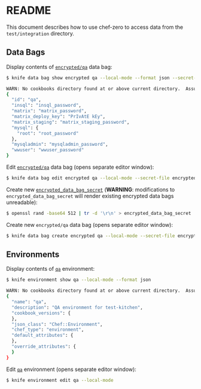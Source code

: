 README
======

This document describes how to use chef-zero to access data from the `test/integration` directory.


Data Bags
---------

Display contents of [`encrypted/qa`](data_bags/encrypted/qa.json) data bag:

````bash
$ knife data bag show encrypted qa --local-mode --format json --secret-file encrypted_data_bag_secret

WARN: No cookbooks directory found at or above current directory.  Assuming /.../cookbook-automysqlbackup/test/integration.
{
  "id": "qa",
  "insql": "insql_password",
  "matrix": "matrix_password",
  "matrix_deploy_key": "PrIvAtE kEy",
  "matrix_staging": "matrix_staging_password",
  "mysql": {
    "root": "root_password"
  },
  "mysqladmin": "mysqladmin_password",
  "wwuser": "wwuser_password"
}
````

Edit [`encrypted/qa`](data_bags/encrypted/qa.json) data bag (opens separate editor window):
````bash
$ knife data bag edit encrypted qa --local-mode --secret-file encrypted_data_bag_secret
````

Create new [`encrypted_data_bag_secret`](encrypted_data_bag_secret) (**WARNING**: modifications to `encrypted_data_bag_secret` will render existing encrypted data bags unreadable):

````bash
$ openssl rand -base64 512 | tr -d '\r\n' > encrypted_data_bag_secret
````

Create new `encrypted/qa` data bag (opens separate editor window):
````bash
$ knife data bag create encrypted qa --local-mode --secret-file encrypted_data_bag_secret
````


Environments
------------

Display contents of [`qa`](environments/qa.json) environment:

````bash
$ knife environment show qa --local-mode --format json

WARN: No cookbooks directory found at or above current directory.  Assuming /.../cookbook-automysqlbackup/test/integration.
{
  "name": "qa",
  "description": "QA environment for test-kitchen",
  "cookbook_versions": {
  },
  "json_class": "Chef::Environment",
  "chef_type": "environment",
  "default_attributes": {
  },
  "override_attributes": {
  }
}
````

Edit [`qa`](environments/qa.json) environment (opens separate editor window):
````bash
$ knife environment edit qa --local-mode
````
